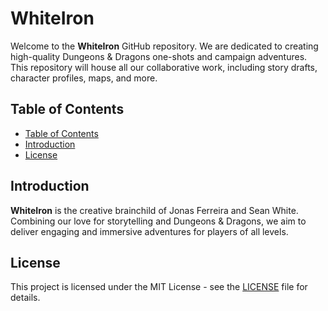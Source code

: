 # WhiteIron

Welcome to the **WhiteIron** GitHub repository. We are dedicated to creating high-quality Dungeons & Dragons one-shots and campaign adventures. This repository will house all our collaborative work, including story drafts, character profiles, maps, and more.

## Table of Contents

- [Table of Contents](#table-of-contents)
- [Introduction](#introduction)
- [License](#license)

## Introduction

**WhiteIron** is the creative brainchild of Jonas Ferreira and Sean White. Combining our love for storytelling and Dungeons & Dragons, we aim to deliver engaging and immersive adventures for players of all levels.

## License

This project is licensed under the MIT License - see the [LICENSE](LICENSE) file for details.